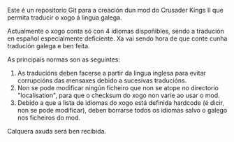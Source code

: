 Este é un repositorio Git para a creación dun mod do Crusader Kings II que permita traducir o xogo á lingua galega.

Actualmente o xogo conta só con 4 idiomas dispoñibles, sendo a tradución en español especialmente deficiente. Xa vai sendo hora de que conte cunha tradución galega e ben feita.

As principais normas son as seguintes:

1. As traducións deben facerse a partir da lingua inglesa para evitar corrupcións das mensaxes debido a sucesivas traducións.
2. Non se pode modificar ningún ficheiro que non se atope no directorio "localisation", para que o checksum do xogo non varíe ao usar o mod.
3. Debido a que a lista de idiomas do xogo está definida hardcode (é dicir, non se pode modificar), deben borrarse todos os idiomas salvo o galego nos ficheiros do mod.

Calquera axuda será ben recibida.
